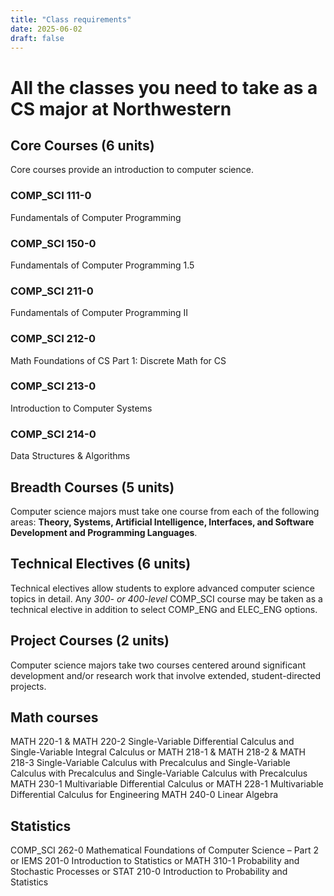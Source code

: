 ```yaml
---
title: "Class requirements"
date: 2025-06-02
draft: false
---
```

# All the classes you need to take as a CS major at Northwestern
## Core Courses (6 units)
Core courses provide an introduction to computer science.

### COMP_SCI 111-0
Fundamentals of Computer Programming
### COMP_SCI 150-0
Fundamentals of Computer Programming 1.5
### COMP_SCI 211-0
Fundamentals of Computer Programming II
### COMP_SCI 212-0
Math Foundations of CS Part 1: Discrete Math for CS
### COMP_SCI 213-0
Introduction to Computer Systems
### COMP_SCI 214-0
Data Structures & Algorithms
## Breadth Courses (5 units)
Computer science majors must take one course from each of the following areas: **Theory, Systems, Artificial Intelligence, Interfaces, and Software Development and Programming Languages**.

## Technical Electives (6 units)
Technical electives allow students to explore advanced computer science topics in detail. Any *300- or 400-level* COMP_SCI course may be taken as a technical elective in addition to select COMP_ENG and ELEC_ENG options.

## Project Courses (2 units)
Computer science majors take two courses centered around significant development and/or research work that involve extended, student-directed projects.

## Math courses
MATH 220-1 & MATH 220-2	Single-Variable Differential Calculus and Single-Variable Integral Calculus
or MATH 218-1 & MATH 218-2 & MATH 218-3	Single-Variable Calculus with Precalculus and Single-Variable Calculus with Precalculus and Single-Variable Calculus with Precalculus
MATH 230-1	Multivariable Differential Calculus
or MATH 228-1	Multivariable Differential Calculus for Engineering
MATH 240-0	Linear Algebra
## Statistics
COMP_SCI 262-0	Mathematical Foundations of Computer Science – Part 2
or IEMS 201-0	Introduction to Statistics
or MATH 310-1	Probability and Stochastic Processes
or STAT 210-0	Introduction to Probability and Statistics
